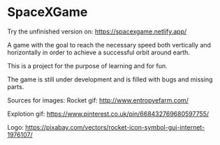 # SpaceXGame

Try the unfinished version on: https://spacexgame.netlify.app/

A game with the goal to reach the necessary speed both vertically and horizontally in order to achieve a successful orbit around earth.

This is a project for the purpose of learning and for fun. 

The game is still under development and is filled with bugs and missing parts. 

Sources for images:
Rocket gif: http://www.entropyefarm.com/

Explotion gif: https://www.pinterest.co.uk/pin/668432769680597755/

Logo: https://pixabay.com/vectors/rocket-icon-symbol-gui-internet-1976107/